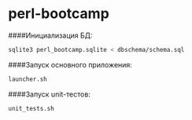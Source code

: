 # perl-bootcamp

####Инициализация БД:
```bash
sqlite3 perl_bootcamp.sqlite < dbschema/schema.sql
```

####Запуск основного приложения:
```bash 
launcher.sh
```

####Запуск unit-тестов:
```bash
unit_tests.sh
```
